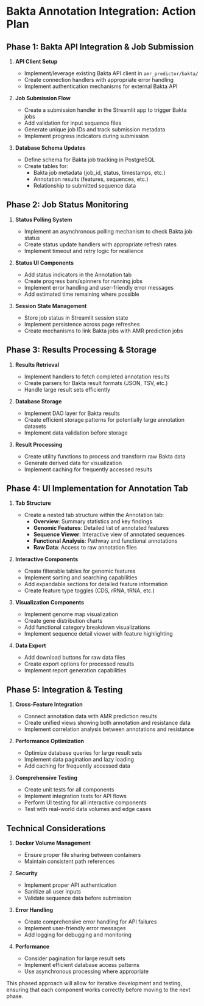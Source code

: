# Bakta Annotation Integration: Action Plan

## Phase 1: Bakta API Integration & Job Submission

1. **API Client Setup**
   - Implement/leverage existing Bakta API client in `amr_predictor/bakta/`
   - Create connection handlers with appropriate error handling
   - Implement authentication mechanisms for external Bakta API

2. **Job Submission Flow**
   - Create a submission handler in the Streamlit app to trigger Bakta jobs
   - Add validation for input sequence files
   - Generate unique job IDs and track submission metadata
   - Implement progress indicators during submission

3. **Database Schema Updates**
   - Define schema for Bakta job tracking in PostgreSQL
   - Create tables for:
     - Bakta job metadata (job_id, status, timestamps, etc.)
     - Annotation results (features, sequences, etc.)
     - Relationship to submitted sequence data

## Phase 2: Job Status Monitoring

1. **Status Polling System**
   - Implement an asynchronous polling mechanism to check Bakta job status
   - Create status update handlers with appropriate refresh rates
   - Implement timeout and retry logic for resilience

2. **Status UI Components**
   - Add status indicators in the Annotation tab
   - Create progress bars/spinners for running jobs
   - Implement error handling and user-friendly error messages
   - Add estimated time remaining where possible

3. **Session State Management**
   - Store job status in Streamlit session state
   - Implement persistence across page refreshes
   - Create mechanisms to link Bakta jobs with AMR prediction jobs

## Phase 3: Results Processing & Storage

1. **Results Retrieval**
   - Implement handlers to fetch completed annotation results
   - Create parsers for Bakta result formats (JSON, TSV, etc.)
   - Handle large result sets efficiently

2. **Database Storage**
   - Implement DAO layer for Bakta results
   - Create efficient storage patterns for potentially large annotation datasets
   - Implement data validation before storage

3. **Result Processing**
   - Create utility functions to process and transform raw Bakta data
   - Generate derived data for visualization
   - Implement caching for frequently accessed results

## Phase 4: UI Implementation for Annotation Tab

1. **Tab Structure**
   - Create a nested tab structure within the Annotation tab:
     - **Overview**: Summary statistics and key findings
     - **Genomic Features**: Detailed list of annotated features
     - **Sequence Viewer**: Interactive view of annotated sequences
     - **Functional Analysis**: Pathway and functional annotations
     - **Raw Data**: Access to raw annotation files

2. **Interactive Components**
   - Create filterable tables for genomic features
   - Implement sorting and searching capabilities
   - Add expandable sections for detailed feature information
   - Create feature type toggles (CDS, rRNA, tRNA, etc.)

3. **Visualization Components**
   - Implement genome map visualization
   - Create gene distribution charts
   - Add functional category breakdown visualizations
   - Implement sequence detail viewer with feature highlighting

4. **Data Export**
   - Add download buttons for raw data files
   - Create export options for processed results
   - Implement report generation capabilities

## Phase 5: Integration & Testing

1. **Cross-Feature Integration**
   - Connect annotation data with AMR prediction results
   - Create unified views showing both annotation and resistance data
   - Implement correlation analysis between annotations and resistance

2. **Performance Optimization**
   - Optimize database queries for large result sets
   - Implement data pagination and lazy loading
   - Add caching for frequently accessed data

3. **Comprehensive Testing**
   - Create unit tests for all components
   - Implement integration tests for API flows
   - Perform UI testing for all interactive components
   - Test with real-world data volumes and edge cases

## Technical Considerations

1. **Docker Volume Management**
   - Ensure proper file sharing between containers
   - Maintain consistent path references

2. **Security**
   - Implement proper API authentication
   - Sanitize all user inputs
   - Validate sequence data before submission

3. **Error Handling**
   - Create comprehensive error handling for API failures
   - Implement user-friendly error messages
   - Add logging for debugging and monitoring

4. **Performance**
   - Consider pagination for large result sets
   - Implement efficient database access patterns
   - Use asynchronous processing where appropriate

This phased approach will allow for iterative development and testing, ensuring that each component works correctly before moving to the next phase.